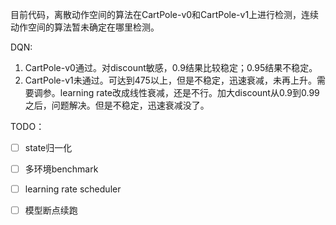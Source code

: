 目前代码，离散动作空间的算法在CartPole-v0和CartPole-v1上进行检测，连续动作空间的算法暂未确定在哪里检测。

DQN:
1. CartPole-v0通过。对discount敏感，0.9结果比较稳定；0.95结果不稳定。
2. CartPole-v1未通过。可达到475以上，但是不稳定，迅速衰减，未再上升。需要调参。learning rate改成线性衰减，还是不行。加大discount从0.9到0.99之后，问题解决。但是不稳定，迅速衰减没了。


TODO：
- [ ]  state归一化
- [ ]  多环境benchmark
- [ ]  learning rate scheduler
- [ ]  模型断点续跑

